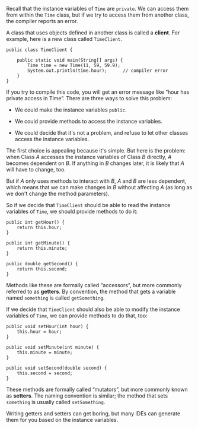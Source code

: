 Recall that the instance variables of `Time` are `private`. We can access them from within the `Time` class, but if we try to access them from another class, the compiler reports an error.


A class that uses objects defined in another class is called a **client**. For example, here is a new class called `TimeClient`.


```code
public class TimeClient {

    public static void main(String[] args) {
        Time time = new Time(11, 59, 59.9);
        System.out.println(time.hour);      // compiler error
    }
}
```

If you try to compile this code, you will get an error message like “hour has private access in Time”. There are three ways to solve this problem:



*  We could make the instance variables `public`.

*  We could provide methods to access the instance variables.

*  We could decide that it's not a problem, and refuse to let other classes access the instance variables.


The first choice is appealing because it's simple. But here is the problem: when Class $A$ accesses the instance variables of Class $B$ directly, $A$ becomes dependent on $B$. If anything in $B$ changes later, it is likely that $A$ will have to change, too.


But if $A$ only uses methods to interact with $B$, $A$ and $B$ are less dependent, which means that we can make changes in $B$ without affecting $A$ (as long as we don't change the method parameters).

So if we decide that `TimeClient` should be able to read the instance variables of `Time`, we should provide methods to do it:

```code
public int getHour() {
    return this.hour;
}

public int getMinute() {
    return this.minute;
}

public double getSecond() {
    return this.second;
}
```


Methods like these are formally called “accessors”, but more commonly referred to as **getters**. By convention, the method that gets a variable named `something` is called `getSomething`.

If we decide that `TimeClient` should also be able to modify the instance variables of `Time`, we can provide methods to do that, too:

```code
public void setHour(int hour) {
    this.hour = hour;
}

public void setMinute(int minute) {
    this.minute = minute;
}

public void setSecond(double second) {
    this.second = second;
}
```


These methods are formally called “mutators”, but more commonly known as **setters**. The naming convention is similar; the method that sets `something` is usually called `setSomething`.

Writing getters and setters can get boring, but many IDEs can generate them for you based on the instance variables.